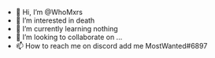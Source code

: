 - 👋 Hi, I’m @WhoMxrs
- 👀 I’m interested in death
- 🌱 I’m currently learning nothing
- 💞️ I’m looking to collaborate on ...
- 📫 How to reach me on discord add me MostWanted#6897
<!---
WhoMxrs/WhoMxrs is a ✨ special ✨ repository because its WhoMxrs (this file) appears on your GitHub profile.
You can click the Preview link to take a look at your changes.
--->
